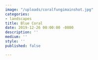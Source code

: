 ```yaml
---
image: "/uploads/coralfungimainshot.jpg"
categories:
- landscapes
title: Blue Coral
date: 2019-12-26 00:00:00 -0800
description: ''
medium: ''
style: ''
published: false

---
```

